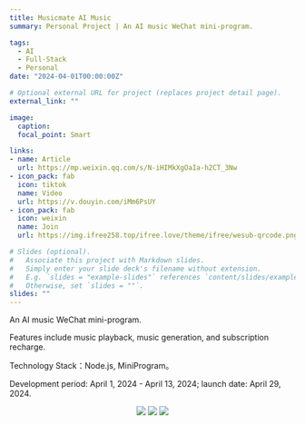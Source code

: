 ```yaml
---
title: Musicmate AI Music
summary: Personal Project | An AI music WeChat mini-program.

tags:
  - AI
  - Full-Stack
  - Personal
date: "2024-04-01T00:00:00Z"

# Optional external URL for project (replaces project detail page).
external_link: ""

image:
  caption:
  focal_point: Smart

links:
- name: Article
  url: https://mp.weixin.qq.com/s/N-iHIMkXgOaIa-h2CT_3Nw
- icon_pack: fab
  icon: tiktok
  name: Video
  url: https://v.douyin.com/iMm6PsUY
- icon_pack: fab
  icon: weixin
  name: Join
  url: https://img.ifree258.top/ifree.love/theme/ifree/wesub-qrcode.png

# Slides (optional).
#   Associate this project with Markdown slides.
#   Simply enter your slide deck's filename without extension.
#   E.g. `slides = "example-slides"` references `content/slides/example-slides.md`.
#   Otherwise, set `slides = ""`.
slides: ""
---
```


An AI music WeChat mini-program. 

Features include music playback, music generation, and subscription recharge. 

Technology Stack：Node.js, MiniProgram。

Development period: April 1, 2024 - April 13, 2024; launch date: April 29, 2024.

<p align='center'>
<a href="https://mp.weixin.qq.com/s/N-iHIMkXgOaIa-h2CT_3Nw"><img src="https://img.ifree258.top/me.ifree.love/projects/240430-1-02.png"></a>
<a href="https://mp.weixin.qq.com/s/N-iHIMkXgOaIa-h2CT_3Nw"><img src="https://img.ifree258.top/me.ifree.love/projects/240430-1-04.png"></a>
<a href="https://mp.weixin.qq.com/s/N-iHIMkXgOaIa-h2CT_3Nw"><img src="https://img.ifree258.top/me.ifree.love/projects/240430-1-05.png"></a>
</p>
